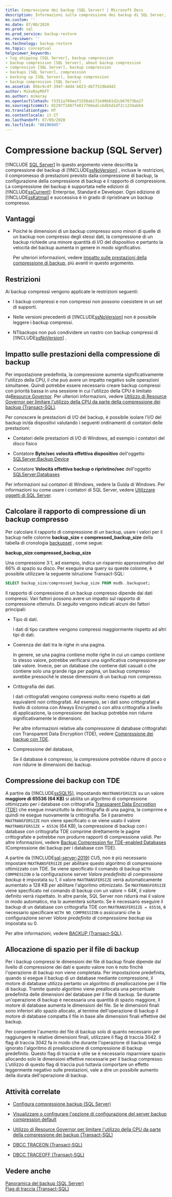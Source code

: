 ```yaml
---
title: Compressione dei backup (SQL Server) | Microsoft Docs
description: Informazioni sulla compressione dei backup di SQL Server, tra cui le restrizioni, i compromessi a livello di prestazioni, la configurazione della compressione dei backup e il rapporto di compressione.
ms.custom: ''
ms.date: 07/08/2020
ms.prod: sql
ms.prod_service: backup-restore
ms.reviewer: ''
ms.technology: backup-restore
ms.topic: conceptual
helpviewer_keywords:
- log shipping [SQL Server], backup compression
- backup compression [SQL Server], about backup compression
- compression [SQL Server], backup compression
- backups [SQL Server], compression
- backing up [SQL Server], backup compression
- backup compression [SQL Server]
ms.assetid: 05bc9c4f-3947-4dd4-b823-db77519bd4d2
author: MikeRayMSFT
ms.author: mikeray
ms.openlocfilehash: f3351a709eef1550ab172e90b61d2cb67673ba27
ms.sourcegitcommit: 01297f2487fe017760adcc6db5d1df2c1234abb4
ms.translationtype: HT
ms.contentlocale: it-IT
ms.lasthandoff: 07/09/2020
ms.locfileid: "86196945"
---
```

# <a name="backup-compression-sql-server"></a>Compressione backup (SQL Server)
 [!INCLUDE [SQL Server](../../includes/applies-to-version/sqlserver.md)]
  In questo argomento viene descritta la compressione dei backup di [!INCLUDE[ssNoVersion](../../includes/ssnoversion-md.md)] , incluse le restrizioni, il compromesso di prestazioni previsto dalla compressione di backup, la configurazione della compressione di backup e il rapporto di compressione.  La compressione dei backup è supportata nelle edizioni di [!INCLUDE[ssCurrent](../../includes/sscurrent-md.md)]: Enterprise, Standard e Developer.  Ogni edizione di [!INCLUDE[ssKatmai](../../includes/sskatmai-md.md)] e successiva è in grado di ripristinare un backup compresso. 
 
  
##  <a name="benefits"></a><a name="Benefits"></a> Vantaggi  
  
-   Poiché le dimensioni di un backup compresso sono minori di quelle di un backup non compresso degli stessi dati, la compressione di un backup richiede una minore quantità di I/O del dispositivo e pertanto la velocità del backup aumenta in genere in modo significativo.  
  
     Per ulteriori informazioni, vedere [Impatto sulle prestazioni della compressione di backup](#PerfImpact), più avanti in questo argomento.  
  
  
##  <a name="restrictions"></a><a name="Restrictions"></a> Restrizioni  
 Ai backup compressi vengono applicate le restrizioni seguenti:  
  
-   I backup compressi e non compressi non possono coesistere in un set di supporti.  
  
-   Nelle versioni precedenti di [!INCLUDE[ssNoVersion](../../includes/ssnoversion-md.md)] non è possibile leggere i backup compressi.  
  
-   NTbackups non può condividere un nastro con backup compressi di [!INCLUDE[ssNoVersion](../../includes/ssnoversion-md.md)] .  
  
  
##  <a name="performance-impact-of-compressing-backups"></a><a name="PerfImpact"></a> Impatto sulle prestazioni della compressione di backup  
 Per impostazione predefinita, la compressione aumenta significativamente l'utilizzo della CPU, il che può avere un impatto negativo sulle operazioni simultanee. Quindi potrebbe essere necessario creare backup compressi con priorità bassa in una sessione in cui l'utilizzo della CPU è limitato da[Resource Governor](../../relational-databases/resource-governor/resource-governor.md). Per ulteriori informazioni, vedere [Utilizzo di Resource Governor per limitare l'utilizzo della CPU da parte della compressione dei backup &#40;Transact-SQL&#41;](../../relational-databases/backup-restore/use-resource-governor-to-limit-cpu-usage-by-backup-compression-transact-sql.md).  
  
 Per conoscere le prestazioni di I/O del backup, è possibile isolare l'I/O del backup in/da dispositivi valutando i seguenti ordinamenti di contatori delle prestazioni:  
  
-   Contatori delle prestazioni di I/O di Windows, ad esempio i contatori del disco fisico  
  
-   Contatore **Byte/sec velocità effettiva dispositivo** dell'oggetto [SQLServer:Backup Device](../../relational-databases/performance-monitor/sql-server-backup-device-object.md)  
  
-   Contatore **Velocità effettiva backup o ripristino/sec** dell'oggetto [SQLServer:Databases](../../relational-databases/performance-monitor/sql-server-databases-object.md)  
  
 Per informazioni sui contatori di Windows, vedere la Guida di Windows. Per informazioni su come usare i contatori di SQL Server, vedere [Utilizzare oggetti di SQL Server](../../relational-databases/performance-monitor/use-sql-server-objects.md).  
  
   
##  <a name="calculate-the-compression-ratio-of-a-compressed-backup"></a><a name="CompressionRatio"></a> Calcolare il rapporto di compressione di un backup compresso  
 Per calcolare il rapporto di compressione di un backup, usare i valori per il backup nelle colonne **backup_size** e **compressed_backup_size** della tabella di cronologia [backupset](../../relational-databases/system-tables/backupset-transact-sql.md) , come segue:  
  
 **backup_size**:**compressed_backup_size**  
  
 Una compressione 3:1, ad esempio, indica un risparmio approssimativo del 66% di spazio su disco. Per eseguire una query su queste colonne, è possibile utilizzare la seguente istruzione Transact-SQL:  
  
```sql  
SELECT backup_size/compressed_backup_size FROM msdb..backupset;  
```  
  
 Il rapporto di compressione di un backup compresso dipende dai dati compressi. Vari fattori possono avere un impatto sul rapporto di compressione ottenuto. Di seguito vengono indicati alcuni dei fattori principali:  
  
-   Tipo di dati.  
  
     I dati di tipo carattere vengono compressi maggiormente rispetto ad altri tipi di dati.  
  
-   Coerenza dei dati tra le righe in una pagina.  
  
     In genere, se una pagina contiene molte righe in cui un campo contiene lo stesso valore, potrebbe verificarsi una significativa compressione per tale valore. Invece, per un database che contiene dati casuali o che contiene solo una grande riga per pagina, un backup compresso avrebbe pressoché le stesse dimensioni di un backup non compresso.  
  
-   Crittografia dei dati.  
  
     I dati crittografati vengono compressi molto meno rispetto ai dati equivalenti non crittografati. Ad esempio, se i dati sono crittografati a livello di colonna con Always Encrypted o con altra crittografia a livello di applicazione, la compressione dei backup potrebbe non ridurre significativamente le dimensioni.

     Per altre informazioni relative alla compressione di database crittografati con Transparent Data Encryption (TDE), vedere [Compressione dei backup con TDE](#backup-compression-with-tde).

-   Compressione del database,  
  
     Se il database è compresso, la compressione potrebbe ridurre di poco o non ridurre le dimensioni dei backup.  

## <a name="backup-compression-with-tde"></a>Compressione dei backup con TDE

A partire da [!INCLUDE[ssSQL15](../../includes/sssql15-md.md)], impostando `MAXTRANSFERSIZE` su un valore **maggiore di 65536 (64 KB)** si abilita un algoritmo di compressione ottimizzato per i database con crittografia [Transparent Data Encryption (TDE)](../../relational-databases/security/encryption/transparent-data-encryption.md) che esegue innanzitutto la decrittografia di una pagina, la comprime e quindi ne esegue nuovamente la crittografia. Se il parametro `MAXTRANSFERSIZE` non viene specificato o se viene usato il valore `MAXTRANSFERSIZE = 65536` (64 KB), la compressione di backup con i database con crittografia TDE comprime direttamente le pagine crittografate e potrebbe non produrre rapporti di compressione validi. Per altre informazioni, vedere [Backup Compression for TDE-enabled Databases](https://blogs.msdn.microsoft.com/sqlcat/2016/06/20/sqlsweet16-episode-1-backup-compression-for-tde-enabled-databases/) (Compressione dei backup per i database con TDE).

A partire da [!INCLUDE[sql-server-2019](../../includes/sssqlv15-md.md)] CU5, non è più necessario impostare `MAXTRANSFERSIZE` per abilitare questo algoritmo di compressione ottimizzato con TDE. Se viene specificato il comando di backup `WITH COMPRESSION` o la configurazione server *Valore predefinito di compressione backup* è impostata su 1, il valore `MAXTRANSFERSIZE` verrà automaticamente aumentato a 128 KB per abilitare l'algoritmo ottimizzato. Se `MAXTRANSFERSIZE` viene specificato nel comando di backup con un valore > 64K, il valore definito verrà rispettato. In altre parole, SQL Server non ridurrà mai il valore in modo automatico, ma lo aumenterà soltanto. Se è necessario eseguire il backup di un database con crittografia TDE con `MAXTRANSFERSIZE = 65536`, è necessario specificare `WITH NO_COMPRESSION` o assicurarsi che la configurazione server *Valore predefinito di compressione backup* sia impostata su 0.

Per altre informazioni, vedere [BACKUP (Transact-SQL)](../../t-sql/statements/backup-transact-sql.md).

##  <a name="allocation-of-space-for-the-backup-file"></a><a name="Allocation"></a> Allocazione di spazio per il file di backup  
 Per i backup compressi le dimensioni dei file di backup finale dipende dal livello di compressione dei dati e questo valore non è noto finché l'operazione di backup non viene completata.  Per impostazione predefinita, quando si esegue il backup di un database mediante compressione, il motore di database utilizza pertanto un algoritmo di preallocazione per il file di backup. Tramite questo algoritmo viene preallocata una percentuale predefinita delle dimensioni del database per il file di backup. Se durante un'operazione di backup è necessaria una quantità di spazio maggiore, il motore di database aumenta le dimensioni del file. Se le dimensioni finali sono inferiori allo spazio allocato, al termine dell'operazione di backup il motore di database compatta il file in base alle dimensioni finali effettive del backup.  
  
 Per consentire l'aumento del file di backup solo di quanto necessario per raggiungere le relative dimensioni finali, utilizzare il flag di traccia 3042. Il flag di traccia 3042 fa in modo che durante l'operazione di backup venga ignorato l'algoritmo di preallocazione di compressione di backup predefinito. Questo flag di traccia è utile se è necessario risparmiare spazio allocando solo le dimensioni effettive necessarie per il backup compresso. L'utilizzo di questo flag di traccia può tuttavia comportare un effetto leggermente negativo sulle prestazioni, vale a dire un possibile aumento della durata dell'operazione di backup.  
  
##  <a name="related-tasks"></a><a name="RelatedTasks"></a> Attività correlate  
  
-   [Configura compressione backup &#40;SQL Server&#41;](../../relational-databases/backup-restore/configure-backup-compression-sql-server.md)  
  
-   [Visualizzare o configurare l'opzione di configurazione del server backup compression default](../../database-engine/configure-windows/view-or-configure-the-backup-compression-default-server-configuration-option.md)  
  
-   [Utilizzo di Resource Governor per limitare l'utilizzo della CPU da parte della compressione dei backup &#40;Transact-SQL&#41;](../../relational-databases/backup-restore/use-resource-governor-to-limit-cpu-usage-by-backup-compression-transact-sql.md)  
  
-   [DBCC TRACEON &#40;Transact-SQL&#41;](../../t-sql/database-console-commands/dbcc-traceon-transact-sql.md)  
  
-   [DBCC TRACEOFF &#40;Transact-SQL&#41;](../../t-sql/database-console-commands/dbcc-traceoff-transact-sql.md)  
  
## <a name="see-also"></a>Vedere anche  
 [Panoramica del backup &#40;SQL Server&#41;](../../relational-databases/backup-restore/backup-overview-sql-server.md)   
 [Flag di traccia &#40;Transact-SQL&#41;](../../t-sql/database-console-commands/dbcc-traceon-trace-flags-transact-sql.md)  
  
  
